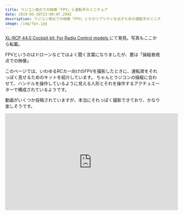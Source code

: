 ```yaml
---
title: ラジコン視点での映像「FPV」と運転手のミニチュア
date: 2019-05-30T23:00:07.299Z
description: ラジコン視点での映像「FPV」とそのリアリティを出すための運転手のミニチュアを紹介します
image: /img/fpv.jpg
---
```

[XL-RCP 44.0 Cockpit kit: For Radio Control models
](https://www.supermotoxl.com/real-object-design-for-hobby-models/632-xl-rcp-440-cockpit-kit--for-radio-control-models)にて発見。写真もここから転載。

FPVというのはドローンなどではよく聞く言葉になりましたが、要は「操縦者視点での映像」

このページでは、いわゆるRCカー向けのFPVを撮影したときに、運転席をそれっぽく見せるためのキットを紹介しています。
ちゃんとラジコンの操縦に合わせて、ハンドルを操作しているように見える人形とそれを操作するアクチュエーターで構成されているようです。

動画がいくつか投稿されていますが、本当にそれっぽく撮影できており、かなり楽しそうです。

<iframe width="560" height="315" src="https://www.youtube.com/embed/yLFcOwkWD3M" frameborder="0" allow="accelerometer; autoplay; encrypted-media; gyroscope; picture-in-picture" allowfullscreen></iframe>


